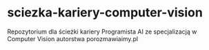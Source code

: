 # sciezka-kariery-computer-vision
Repozytorium dla ścieżki kariery Programista AI ze specjalizacją w Computer Vision autorstwa porozmawiaimy.pl
